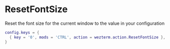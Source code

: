 # ResetFontSize

Reset the font size for the current window to the value in your configuration

```lua
config.keys = {
  { key = '0', mods = 'CTRL', action = wezterm.action.ResetFontSize },
}
```


